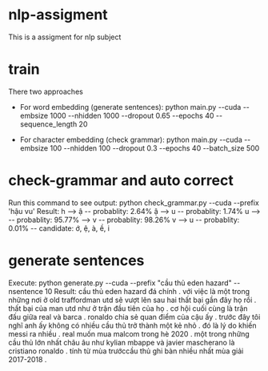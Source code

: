 # nlp-assigment
This is a assigment for nlp subject
# train
There two approaches
  - For word embedding (generate sentences): 
    python main.py --cuda --embsize 1000 --nhidden 1000 --dropout 0.65 --epochs 40 --sequence_length 20
    
  - For character embedding (check grammar):
    python main.py --cuda --embsize 100 --nhidden 100 --dropout 0.3 --epochs 40 --batch_size 500
 # check-grammar and auto correct
  Run this command to see output: python check_grammar.py --cuda --prefix 'hậu vu'
  Result: 
        h --> ậ -- probablity: 2.64%
        ậ --> u -- probablity: 1.74%
        u -->   -- probablity: 95.77%
          --> v -- probablity: 98.26%
        v --> u -- probablity: 0.01% -- candidate: ớ, ệ, à, ề, i
 # generate sentences
 Execute: python generate.py --cuda --prefix "cầu thủ eden hazard" --nsentence 10
 Result:
      cầu thủ eden hazard đá chính .
      với việc là một trong những nơi ở old traffordman utd sẽ vượt lên sau hai thất bại gần đây họ rồi .
      thất bại của man utd như ở trận đầu tiên của họ .
      cơ hội cuối cùng là trận đấu giữa real và barca .
      ronaldo chia sẻ quan điểm của cậu ấy .
      trước đây tôi nghĩ anh ấy không có nhiều cầu thủ trở thành một kẻ nhỏ .
      đó là lý do khiến messi ra nhiều .
      real muốn mua malcom trong hè 2020 .
      một trong những cầu thủ lớn nhất châu âu như kylian mbappe và javier mascherano là cristiano ronaldo .
      tính từ mùa trướccầu thủ ghi bàn nhiều nhất mùa giải 2017-2018 .
